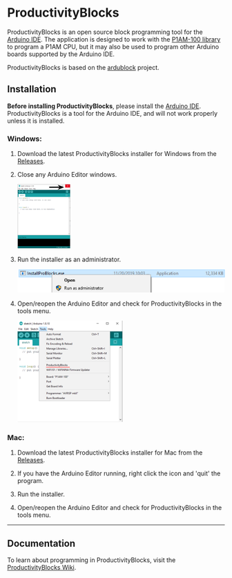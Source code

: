 # ProductivityBlocks

ProductivityBlocks is an open source block programming tool for the [Arduino IDE](http://www.arduino.cc/en/Main/Software#download). The application is designed to work with the [P1AM-100 library](https://github.com/facts-engineering/P1AM) to program a P1AM CPU, but it may also be used to program other Arduino boards supported by the Arduino IDE.

ProductivityBlocks is based on the [ardublock](https://github.com/taweili/ardublock) project.
## Installation
**Before installing ProductivityBlocks**, please install the [Arduino IDE](https://www.arduino.cc/en/Main/Software#download).
ProductivityBlocks is a tool for the Arduino IDE, and will not work properly unless it is installed.

### Windows:

1. Download the latest ProductivityBlocks installer for Windows from the [Releases](https://github.com/adcpblocks/ProductivityBlocks/releases).
2. Close any Arduino Editor windows.

    ![](images/closearduino.png)

3. Run the installer as an administrator.

    ![](images/runasadmin.png)

3. Open/reopen the Arduino Editor and check for ProductivityBlocks in the tools menu.

    ![](images/selectproductivityblocks.png)

### Mac:

1. Download the latest ProductivityBlocks installer for Mac from the [Releases](https://github.com/adcpblocks/ProductivityBlocks/releases).

2. If you have the Arduino Editor running, right click the icon and 'quit' the program.

3. Run the installer.

4. Open/reopen the Arduino Editor and check for ProductivityBlocks in the tools menu.

----
## Documentation
To learn about programming in ProductivityBlocks, visit the [ProductivityBlocks Wiki](https://github.com/AutomationDirect/ProductivityBlocks/wiki).
